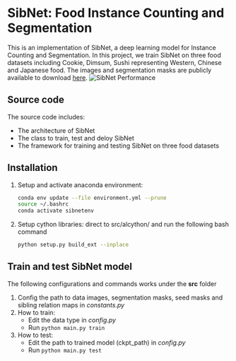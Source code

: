# SibNet: Food Instance Counting and Segmentation
This is an implementation of SibNet, a deep learning model for Instance Counting and Segmentation. In this project, we train SibNet on three food datasets including Cookie, Dimsum, Sushi representing Western, Chinese and Japanese food. The images and segmentation masks are publicly available to download [here](https://drive.google.com/file/d/1tXtxZE7cI1uhbay_b6I4qEz86zh0R8kq/view?usp=sharing).
![SibNet Performance](images/sibnet_result.png)

## Source code
The source code includes:
* The architecture of SibNet
* The class to train, test and deloy SibNet
* The framework for training and testing SibNet on three food datasets

## Installation
1. Setup and activate anaconda environment:
    ```bash
    conda env update --file environment.yml --prune
    source ~/.bashrc
    conda activate sibnetenv
    ```
1. Setup cython libraries: direct to src/alcython/ and run the following bash command
    ```bash
    python setup.py build_ext --inplace
    ```
## Train and test SibNet model
The following configurations and commands works under the **src** folder
1. Config the path to data images, segmentation masks, seed masks and sibling relation maps in *constants.py*
1. How to train:
    * Edit the data type in *config.py*
    * Run ```python main.py train```
1. How to test:
    * Edit the path to trained model (ckpt_path) in *config.py*
    * Run ```python main.py test```



